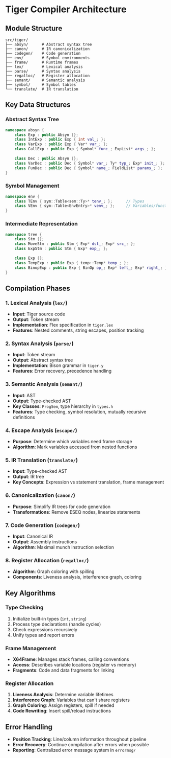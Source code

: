 # Tiger Compiler Architecture

## Module Structure

```
src/tiger/
├── absyn/      # Abstract syntax tree
├── canon/      # IR canonicalization  
├── codegen/    # Code generation
├── env/        # Symbol environments
├── frame/      # Runtime frames
├── lex/        # Lexical analysis
├── parse/      # Syntax analysis
├── regalloc/   # Register allocation
├── semant/     # Semantic analysis
├── symbol/     # Symbol tables
└── translate/  # IR translation
```

## Key Data Structures

### Abstract Syntax Tree
```cpp
namespace absyn {
    class Exp : public Absyn {};
    class IntExp : public Exp { int val_; };
    class VarExp : public Exp { Var* var_; };
    class CallExp : public Exp { Symbol* func_; ExpList* args_; };
    
    class Dec : public Absyn {};
    class VarDec : public Dec { Symbol* var_; Ty* typ_; Exp* init_; };
    class FunDec : public Dec { Symbol* name_; FieldList* params_; };
}
```

### Symbol Management
```cpp
namespace env {
    class TEnv { sym::Table<sem::Ty>* tenv_; };      // Types
    class VEnv { sym::Table<EnvEntry>* venv_; };     // Variables/functions
}
```

### Intermediate Representation
```cpp
namespace tree {
    class Stm {};
    class MoveStm : public Stm { Exp* dst_; Exp* src_; };
    class ExpStm : public Stm { Exp* exp_; };
    
    class Exp {};
    class TempExp : public Exp { temp::Temp* temp_; };
    class BinopExp : public Exp { BinOp op_; Exp* left_; Exp* right_; };
}
```

## Compilation Phases

### 1. Lexical Analysis (`lex/`)
- **Input**: Tiger source code
- **Output**: Token stream
- **Implementation**: Flex specification in `tiger.lex`
- **Features**: Nested comments, string escapes, position tracking

### 2. Syntax Analysis (`parse/`)
- **Input**: Token stream  
- **Output**: Abstract syntax tree
- **Implementation**: Bison grammar in `tiger.y`
- **Features**: Error recovery, precedence handling

### 3. Semantic Analysis (`semant/`)
- **Input**: AST
- **Output**: Type-checked AST
- **Key Classes**: `ProgSem`, type hierarchy in `types.h`
- **Features**: Type checking, symbol resolution, mutually recursive definitions

### 4. Escape Analysis (`escape/`)
- **Purpose**: Determine which variables need frame storage
- **Algorithm**: Mark variables accessed from nested functions

### 5. IR Translation (`translate/`)
- **Input**: Type-checked AST
- **Output**: IR tree
- **Key Concepts**: Expression vs statement translation, frame management

### 6. Canonicalization (`canon/`)
- **Purpose**: Simplify IR trees for code generation
- **Transformations**: Remove ESEQ nodes, linearize statements

### 7. Code Generation (`codegen/`)
- **Input**: Canonical IR
- **Output**: Assembly instructions
- **Algorithm**: Maximal munch instruction selection

### 8. Register Allocation (`regalloc/`)
- **Algorithm**: Graph coloring with spilling
- **Components**: Liveness analysis, interference graph, coloring

## Key Algorithms

### Type Checking
1. Initialize built-in types (`int`, `string`)
2. Process type declarations (handle cycles)
3. Check expressions recursively
4. Unify types and report errors

### Frame Management
- **X64Frame**: Manages stack frames, calling conventions
- **Access**: Describes variable locations (register vs memory)
- **Fragments**: Code and data fragments for linking

### Register Allocation
1. **Liveness Analysis**: Determine variable lifetimes
2. **Interference Graph**: Variables that can't share registers  
3. **Graph Coloring**: Assign registers, spill if needed
4. **Code Rewriting**: Insert spill/reload instructions

## Error Handling

- **Position Tracking**: Line/column information throughout pipeline
- **Error Recovery**: Continue compilation after errors when possible
- **Reporting**: Centralized error message system in `errormsg/` 